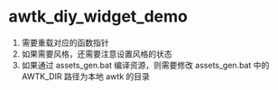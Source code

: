 # awtk_diy_widget_demo

1. 需要重载对应的函数指针
2. 如果需要风格，还需要注意设置风格的状态
3. 如果通过 assets_gen.bat 编译资源，则需要修改 assets_gen.bat 中的 AWTK_DIR 路径为本地 awtk 的目录